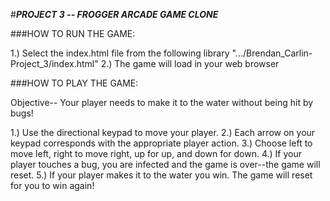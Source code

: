 #***PROJECT 3 -- FROGGER ARCADE GAME CLONE***

###HOW TO RUN THE GAME:

1.) Select the index.html file from the following library ".../Brendan_Carlin-Project_3/index.html"
2.) The game will load in your web browser

###HOW TO PLAY THE GAME:

Objective-- Your player needs to make it to the water without being hit by bugs!

1.) Use the directional keypad to move your player.
2.) Each arrow on your keypad corresponds with the appropriate player action.
3.) Choose left to move left, right to move right, up for up, and down for down.
4.) If your player touches a bug, you are infected and the game is over--the game will reset.
5.) If your player makes it to the water you win.  The game will reset for you to win again!